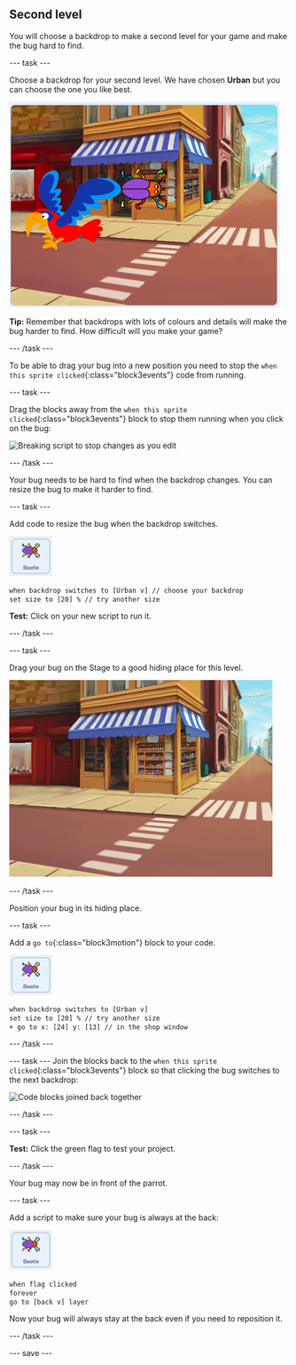 ## Second level

You will choose a backdrop to make a second level for your game and make the bug hard to find. 

--- task ---

Choose a backdrop for your second level. We have chosen **Urban** but you can choose the one you like best. 

![inserted Urban backdrop](images/insert-urban-backdrop.png)

**Tip:** Remember that backdrops with lots of colours and details will make the bug harder to find. How difficult will you make your game?  

--- /task ---

To be able to drag your bug into a new position you need to stop the `when this sprite clicked`{:class="block3events"} code from running.

--- task ---

Drag the blocks away from the `when this sprite clicked`{:class="block3events"} block to stop them running when you click on the bug:

![Breaking script to stop changes as you edit](breaking-script.gif)

--- /task ---

Your bug needs to be hard to find when the backdrop changes. You can resize the bug to make it harder to find.

--- task ---

Add code to resize the bug when the backdrop switches.

![Bug sprite](images/bug-sprite.png)

```blocks3
when backdrop switches to [Urban v] // choose your backdrop
set size to [20] % // try another size 
```

**Test:** Click on your new script to run it.

--- /task ---

--- task ---

Drag your bug on the Stage to a good hiding place for this level. 

![bug hidden on Urban backdrop](images/hidden-urban-backdrop.png)

--- /task ---

Position your bug in its hiding place.

--- task ---

Add a `go to`{:class="block3motion"} block to your code.

![Bug sprite](images/bug-sprite.png)

```blocks3
when backdrop switches to [Urban v]
set size to [20] % // try another size 
+ go to x: [24] y: [13] // in the shop window
```

--- /task ---

--- task ---
Join the blocks back to the `when this sprite clicked`{:class="block3events"} block so that clicking the bug switches to the next backdrop:

![Code blocks joined back together](fixed-script.gif)

--- /task ---

--- task ---

**Test:** Click the green flag to test your project. 

--- /task ---

Your bug may now be in front of the parrot. 

--- task ---

Add a script to make sure your bug is always at the back:

![Bug sprite](images/bug-sprite.png)

```blocks3
when flag clicked
forever
go to [back v] layer
```

Now your bug will always stay at the back even if you need to reposition it.

--- /task ---

--- save ---